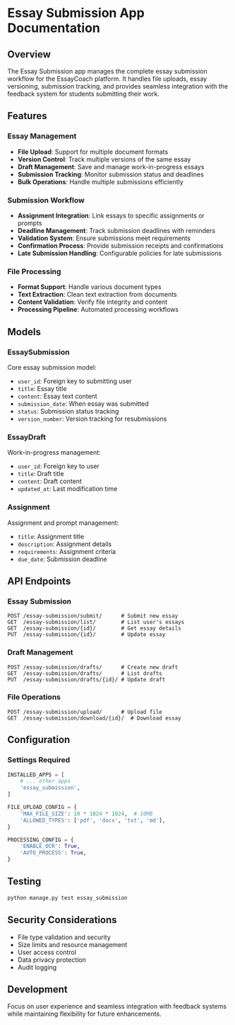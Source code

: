 # Essay Submission App Documentation

## Overview

The Essay Submission app manages the complete essay submission workflow for the EssayCoach platform. It handles file uploads, essay versioning, submission tracking, and provides seamless integration with the feedback system for students submitting their work.

## Features

### Essay Management
- **File Upload**: Support for multiple document formats
- **Version Control**: Track multiple versions of the same essay
- **Draft Management**: Save and manage work-in-progress essays
- **Submission Tracking**: Monitor submission status and deadlines
- **Bulk Operations**: Handle multiple submissions efficiently

### Submission Workflow
- **Assignment Integration**: Link essays to specific assignments or prompts
- **Deadline Management**: Track submission deadlines with reminders
- **Validation System**: Ensure submissions meet requirements
- **Confirmation Process**: Provide submission receipts and confirmations
- **Late Submission Handling**: Configurable policies for late submissions

### File Processing
- **Format Support**: Handle various document types
- **Text Extraction**: Clean text extraction from documents
- **Content Validation**: Verify file integrity and content
- **Processing Pipeline**: Automated processing workflows

## Models

### EssaySubmission
Core essay submission model:
- `user_id`: Foreign key to submitting user
- `title`: Essay title
- `content`: Essay text content
- `submission_date`: When essay was submitted
- `status`: Submission status tracking
- `version_number`: Version tracking for resubmissions

### EssayDraft
Work-in-progress management:
- `user_id`: Foreign key to user
- `title`: Draft title
- `content`: Draft content
- `updated_at`: Last modification time

### Assignment
Assignment and prompt management:
- `title`: Assignment title
- `description`: Assignment details
- `requirements`: Assignment criteria
- `due_date`: Submission deadline

## API Endpoints

### Essay Submission
```
POST /essay-submission/submit/      # Submit new essay
GET  /essay-submission/list/        # List user's essays
GET  /essay-submission/{id}/        # Get essay details
PUT  /essay-submission/{id}/        # Update essay
```

### Draft Management
```
POST /essay-submission/drafts/      # Create new draft
GET  /essay-submission/drafts/      # List drafts
PUT  /essay-submission/drafts/{id}/ # Update draft
```

### File Operations
```
POST /essay-submission/upload/      # Upload file
GET  /essay-submission/download/{id}/  # Download essay
```

## Configuration

### Settings Required
```python
INSTALLED_APPS = [
    # ... other apps
    'essay_submission',
]

FILE_UPLOAD_CONFIG = {
    'MAX_FILE_SIZE': 10 * 1024 * 1024,  # 10MB
    'ALLOWED_TYPES': ['pdf', 'docx', 'txt', 'md'],
}

PROCESSING_CONFIG = {
    'ENABLE_OCR': True,
    'AUTO_PROCESS': True,
}
```

## Testing
```bash
python manage.py test essay_submission
```

## Security Considerations
- File type validation and security
- Size limits and resource management
- User access control
- Data privacy protection
- Audit logging

## Development
Focus on user experience and seamless integration with feedback systems while maintaining flexibility for future enhancements.
